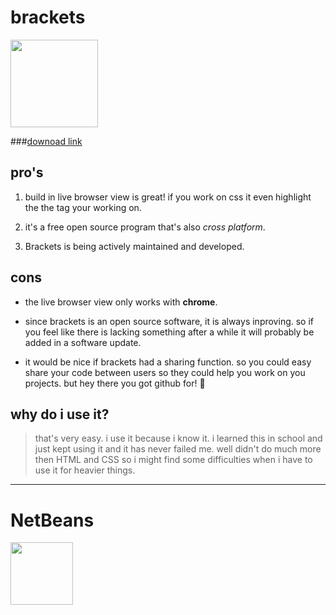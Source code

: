 

# brackets

<img src="https://upload.wikimedia.org/wikipedia/commons/thumb/4/4c/Brackets_Icon.svg/1200px-Brackets_Icon.svg.png" height="140"> 

###[downoad link](http://brackets.io/)



## pro's

1. build in live browser view is great! if you work on css it even highlight the the tag your working on. 

2. it's a free open source program that's also *cross platform*.

3. Brackets is being actively maintained and developed.


## cons

+ the live browser view only works with **chrome**.

+ since brackets is an open source software, it is always inproving. so if you feel like there is lacking something after a while it will probably be added in a software update.

+ it would be nice if brackets had a sharing function. so you could easy share your code between users so they could help you work on you projects. but hey there you got github for! :grimacing:

## why do i use it? 

> that's very easy. i use it because i know it. i learned this in school and just kept using it  and it has never failed me. well didn't do much more then HTML and CSS so i might find some difficulties when i have to use it for heavier things. 

*****

# NetBeans

<img src="https://logonoid.com/images/netbeans-logo.png" height="100">